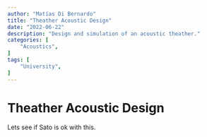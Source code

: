 ```yaml
---
author: "Matías Di Bernardo"
title: "Theather Acoustic Design"
date: "2022-06-22"
description: "Design and simulation of an acoustic theather."
categories: [
    "Acoustics",
]
tags: [
    "University",
]
---
```


# Theather Acoustic Design
Lets see if Sato is ok with this.